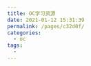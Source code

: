 ```yaml
---
title: OC学习资源
date: 2021-01-12 15:31:39
permalink: /pages/c32d0f/
categories:
  - oc
tags:
  - 
---
```


